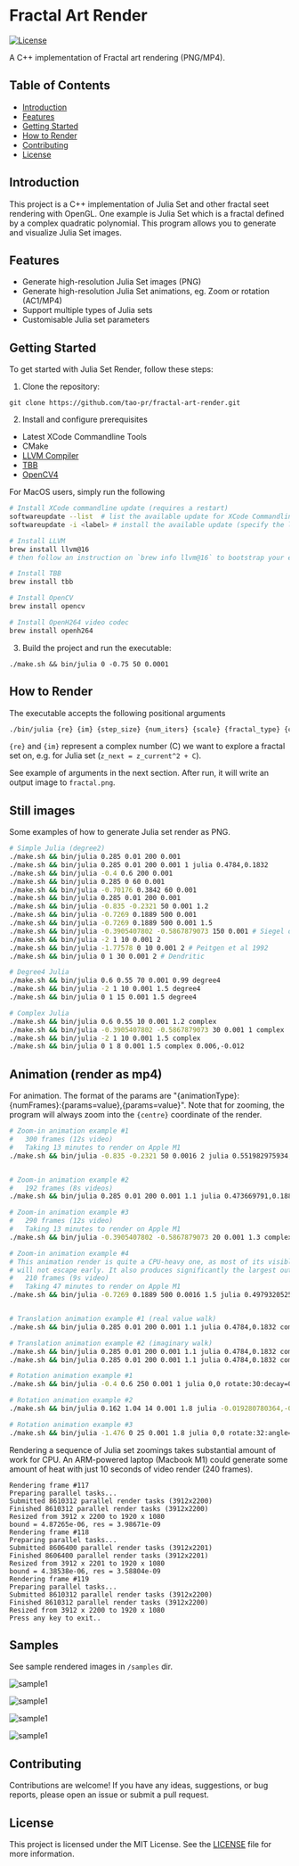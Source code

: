 # Fractal Art Render

[![License](https://img.shields.io/badge/license-MIT-blue.svg)](https://github.com/tao-pr/julia-set-cpp/blob/main/LICENSE)

A C++ implementation of Fractal art rendering (PNG/MP4).

## Table of Contents

- [Introduction](#introduction)
- [Features](#features)
- [Getting Started](#getting-started)
- [How to Render](#how-to-render)
- [Contributing](#contributing)
- [License](#license)

## Introduction

This project is a C++ implementation of Julia Set and other fractal seet rendering with OpenGL. One example is Julia Set which is a fractal defined by a complex quadratic polynomial. This program allows you to generate and visualize Julia Set images.

## Features

- Generate high-resolution Julia Set images (PNG)
- Generate high-resolution Julia Set animations, eg. Zoom or rotation (AC1/MP4)
- Support multiple types of Julia sets
- Customisable Julia set parameters

## Getting Started

To get started with Julia Set Render, follow these steps:

1. Clone the repository:

  ```shell
  git clone https://github.com/tao-pr/fractal-art-render.git
  ```

2. Install and configure prerequisites

- Latest XCode Commandline Tools
- CMake
- [LLVM Compiler](https://github.com/llvm/llvm-project/tree/main)
- [TBB](https://github.com/oneapi-src/oneTBB)
- [OpenCV4](https://opencv.org/releases/)

For MacOS users, simply run the following

```sh
# Install XCode commandline update (requires a restart)
softwareupdate --list  # list the available update for XCode Commandline Tools
softwareupdate -i <label> # install the available update (specify the label got from previous command)

# Install LLVM
brew install llvm@16
# then follow an instruction on `brew info llvm@16` to bootstrap your environment

# Install TBB
brew install tbb

# Install OpenCV
brew install opencv

# Install OpenH264 video codec
brew install openh264
```

3. Build the project and run the executable:

  ```shell
  ./make.sh && bin/julia 0 -0.75 50 0.0001
  ```

## How to Render

The executable accepts the following positional arguments

```sh
./bin/julia {re} {im} {step_size} {num_iters} {scale} {fractal_type} {centre} {animation_params}
```

`{re}` and `{im}` represent a complex number (C) we want to explore a fractal set on, e.g. for Julia set (`z_next = z_current^2 + C`).

See example of arguments in the next section. After run, it will write an output image to `fractal.png`.

## Still images

Some examples of how to generate Julia set render as PNG.

```sh
# Simple Julia (degree2)
./make.sh && bin/julia 0.285 0.01 200 0.001
./make.sh && bin/julia 0.285 0.01 200 0.001 1 julia 0.4784,0.1832
./make.sh && bin/julia -0.4 0.6 200 0.001
./make.sh && bin/julia 0.285 0 60 0.001
./make.sh && bin/julia -0.70176 0.3842 60 0.001
./make.sh && bin/julia 0.285 0.01 200 0.001
./make.sh && bin/julia -0.835 -0.2321 50 0.001 1.2
./make.sh && bin/julia -0.7269 0.1889 500 0.001
./make.sh && bin/julia -0.7269 0.1889 500 0.001 1.5
./make.sh && bin/julia -0.3905407802 -0.5867879073 150 0.001 # Siegel disks
./make.sh && bin/julia -2 1 10 0.001 2
./make.sh && bin/julia -1.77578 0 10 0.001 2 # Peitgen et al 1992
./make.sh && bin/julia 0 1 30 0.001 2 # Dendritic

# Degree4 Julia
./make.sh && bin/julia 0.6 0.55 70 0.001 0.99 degree4
./make.sh && bin/julia -2 1 10 0.001 1.5 degree4
./make.sh && bin/julia 0 1 15 0.001 1.5 degree4

# Complex Julia
./make.sh && bin/julia 0.6 0.55 10 0.001 1.2 complex
./make.sh && bin/julia -0.3905407802 -0.5867879073 30 0.001 1 complex
./make.sh && bin/julia -2 1 10 0.001 1.5 complex
./make.sh && bin/julia 0 1 8 0.001 1.5 complex 0.006,-0.012
```

## Animation (render as mp4)

For animation. The format of the params are "{animationType}:{numFrames}:{params=value},{params=value}". Note that for zooming, the program will always zoom into the `{centre}` coordinate of the render.

```sh
# Zoom-in animation example #1
#   300 frames (12s video)
#   Taking 13 minutes to render on Apple M1
./make.sh && bin/julia -0.835 -0.2321 50 0.0016 2 julia 0.551982975934,0.103081008008 zoom:300:ratio=0.92,decayEvery=5,decay=-5,maxIters=900


# Zoom-in animation example #2
#   192 frames (8s videos)
./make.sh && bin/julia 0.285 0.01 200 0.001 1.1 julia 0.473669791,0.188451676 zoom:192:ratio=0.92,decayEvery=3,decay=-8,maxIters=1000

# Zoom-in animation example #3
#   290 frames (12s video)
#   Taking 13 minutes to render on Apple M1
./make.sh && bin/julia -0.3905407802 -0.5867879073 20 0.001 1.3 complex 0.021882444987,0.753229532908 zoom:290:ratio=0.92,decay=-2,decayEvery=6,maxIters=800

# Zoom-in animation example #4
# This animation render is quite a CPU-heavy one, as most of its visible coordinates 
# will not escape early. It also produces significantly the largest output file.
#   210 frames (9s video)
#   Taking 47 minutes to render on Apple M1
./make.sh && bin/julia -0.7269 0.1889 500 0.0016 1.5 julia 0.497932052533,-0.098794214417 zoom:210:ratio=0.94,decay=-24,decayEvery=2,maxIters=3500


# Translation animation example #1 (real value walk)
./make.sh && bin/julia 0.285 0.01 200 0.001 1.1 julia 0.4784,0.1832 complex:25:stepRe=0.0002,decay=0

# Translation animation example #2 (imaginary walk)
./make.sh && bin/julia 0.285 0.01 200 0.001 1.1 julia 0.4784,0.1832 complex:25:stepRe=0,stepIm=0.001,decay=0
./make.sh && bin/julia 0.285 0.01 200 0.001 1.1 julia 0.4784,0.1832 complex:25:stepRe=0,stepIm=-0.001,decay=-5,decayEvery=10

# Rotation animation example #1
./make.sh && bin/julia -0.4 0.6 250 0.001 1 julia 0,0 rotate:30:decay=0,angle=0.001

# Rotation animation example #2
./make.sh && bin/julia 0.162 1.04 14 0.001 1.8 julia -0.019280780364,-0.474818652422 rotate:40:decay=0,angle=0.15707963268

# Rotation animation example #3
./make.sh && bin/julia -1.476 0 25 0.001 1.8 julia 0,0 rotate:32:angle=0.2094395102,decay=5,decayEvery=4,minIters=8
```

Rendering a sequence of Julia set zoomings takes substantial amount of work for CPU. An ARM-powered laptop (Macbook M1) could generate some amount of heat with just 10 seconds of video render (240 frames).

```
Rendering frame #117
Preparing parallel tasks...
Submitted 8610312 parallel render tasks (3912x2200)
Finished 8610312 parallel render tasks (3912x2200)
Resized from 3912 x 2200 to 1920 x 1080
bound = 4.87265e-06, res = 3.98671e-09
Rendering frame #118
Preparing parallel tasks...
Submitted 8606400 parallel render tasks (3912x2201)
Finished 8606400 parallel render tasks (3912x2201)
Resized from 3912 x 2201 to 1920 x 1080
bound = 4.38538e-06, res = 3.58804e-09
Rendering frame #119
Preparing parallel tasks...
Submitted 8610312 parallel render tasks (3912x2200)
Finished 8610312 parallel render tasks (3912x2200)
Resized from 3912 x 2200 to 1920 x 1080
Press any key to exit..
```

## Samples

See sample rendered images in `/samples` dir.

![sample1](samples/fractal-1.png)

![sample1](samples/fractal-2.png)

![sample1](samples/fractal-10.png)

![sample1](samples/fractal-4.png)

## Contributing

Contributions are welcome! If you have any ideas, suggestions, or bug reports, please open an issue or submit a pull request.

## License

This project is licensed under the MIT License. See the [LICENSE](LICENSE) file for more information.
